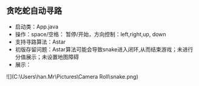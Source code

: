 ## 贪吃蛇自动寻路

* 启动类：App.java
* 操作：space/空格： 暂停/开始，方向控制：left,right,up, down
* 支持寻路算法：Astar
* 初版存留问题：Astar算法可能会导致snake进入闭环,从而结束游戏；未进行分值展示；未设置地图障碍
* 展示：

![](C:\Users\han.Mr\Pictures\Camera Roll\snake.png)
